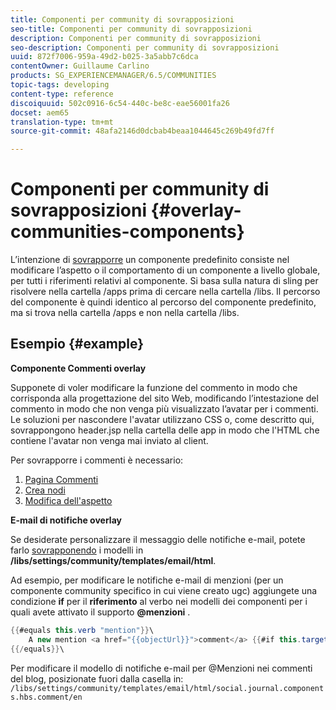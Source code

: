 ```yaml
---
title: Componenti per community di sovrapposizioni
seo-title: Componenti per community di sovrapposizioni
description: Componenti per community di sovrapposizioni
seo-description: Componenti per community di sovrapposizioni
uuid: 872f7006-959a-49d2-b025-3a5abb7c6dca
contentOwner: Guillaume Carlino
products: SG_EXPERIENCEMANAGER/6.5/COMMUNITIES
topic-tags: developing
content-type: reference
discoiquuid: 502c0916-6c54-440c-be8c-eae56001fa26
docset: aem65
translation-type: tm+mt
source-git-commit: 48afa2146d0dcbab4beaa1044645c269b49fd7ff

---
```



# Componenti per community di sovrapposizioni {#overlay-communities-components}

L’intenzione di [sovrapporre](/help/communities/client-customize.md#overlays) un componente predefinito consiste nel modificare l’aspetto o il comportamento di un componente a livello globale, per tutti i riferimenti relativi al componente. Si basa sulla natura di sling per risolvere nella cartella /apps prima di cercare nella cartella /libs. Il percorso del componente è quindi identico al percorso del componente predefinito, ma si trova nella cartella /apps e non nella cartella /libs.

## Esempio {#example}

**Componente Commenti overlay**

Supponete di voler modificare la funzione del commento in modo che corrisponda alla progettazione del sito Web, modificando l’intestazione del commento in modo che non venga più visualizzato l’avatar per i commenti. Le soluzioni per nascondere l&#39;avatar utilizzano CSS o, come descritto qui, sovrappongono header.jsp nella cartella delle app in modo che l&#39;HTML che contiene l&#39;avatar non venga mai inviato al client.

Per sovrapporre i commenti è necessario:

1. [Pagina Commenti](/help/communities/overlay-create-comments-page.md)
1. [Crea nodi](/help/communities/overlay-create-nodes.md)
1. [Modifica dell&#39;aspetto](/help/communities/overlay-alter-appearance.md)

**E-mail di notifiche overlay**

Se desiderate personalizzare il messaggio delle notifiche e-mail, potete farlo [sovrapponendo](/help/communities/client-customize.md#overlays) i modelli in **/libs/settings/community/templates/email/html**.

Ad esempio, per modificare le notifiche e-mail di menzioni (per un componente community specifico in cui viene creato ugc) aggiungete una condizione **if** per il **riferimento** al verbo nei modelli dei componenti per i quali avete attivato il supporto **@menzioni** .

```java
{{#equals this.verb "mention"}}\
    A new mention <a href="{{objectUrl}}">comment</a> {{#if this.target.properties.[jcr:title]}}to the article "{{{target.displayName}}}" {{/if}}was added by {{{user.name}}} on {{dateUtil this.published format="EEE, d MMM yyyy HH:mm:ss z"}}.\n \
{{/equals}}\
```

Per modificare il modello di notifiche e-mail per @Menzioni nei commenti del blog, posizionate fuori dalla casella in: `/libs/settings/community/templates/email/html/social.journal.components.hbs.comment/en`
